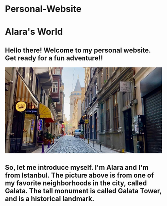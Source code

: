 # Personal-Website

<h1>Alara's World</h1>
<div>
  
<h2>Hello there! Welcome to my personal website. Get ready for a fun adventure!!</h2>
<div>
<img src="Images/PHOTO-2021-04-21-15-11-49.jpg">

<h2>So, let me introduce myself. I'm Alara and I'm from Istanbul. The picture above is from one of my favorite neighborhoods in the city, called Galata. The tall monument is called Galata Tower, and is a historical landmark.</h2>


